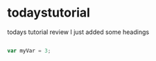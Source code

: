# todaystutorial
todays tutorial review
I just added some headings

```javascript

var myVar = 3;
```
